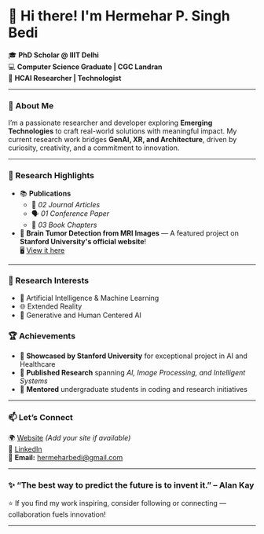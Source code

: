 # 👋 Hi there! I'm Hermehar P. Singh Bedi  

🎓 **PhD Scholar @ IIIT Delhi**  
💻 **Computer Science Graduate | CGC Landran**  
🌟 **HCAI Researcher | Technologist**

---

### 🚀 About Me  

I’m a passionate researcher and developer exploring **Emerging Technologies** to craft real-world solutions with meaningful impact. My current research work bridges **GenAI, XR, and Architecture**, driven by curiosity, creativity, and a commitment to innovation.  

---

### 🧠 Research Highlights  

- 📚 **Publications**  
  - 📰 *02 Journal Articles*  
  - 🗣️ *01 Conference Paper*  
  - 📘 *03 Book Chapters*
- 🧬 **Brain Tumor Detection from MRI Images** — A featured project on **Stanford University's official website**!  
  🖥️ [View it here](https://codeinplace.stanford.edu/2021/showcase/152)   

---

### 🔬 Research Interests  

- 🧠 Artificial Intelligence & Machine Learning
- 🌐 Extended Reality
- 🧩 Generative and Human Centered AI

### 🏆 Achievements  

- 🥇 **Showcased by Stanford University** for exceptional project in AI and Healthcare  
- 🔭 **Published Research** spanning *AI, Image Processing, and Intelligent Systems*  
- 🧩 **Mentored** undergraduate students in coding and research initiatives  

---

### 📫 Let’s Connect  

🌍 [Website](https://sites.google.com/iiitd.ac.in/hermeharbedi) *(Add your site if available)*  
💼 [LinkedIn](#https://www.linkedin.com/in/hermeharbedi/)  
📧 **Email:** hermeharbedi@gmail.com  

---

### ✨ “The best way to predict the future is to invent it.” – Alan Kay  

⭐ If you find my work inspiring, consider following or connecting — collaboration fuels innovation!

---
